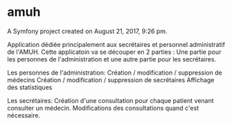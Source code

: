amuh
====

A Symfony project created on August 21, 2017, 9:26 pm.

Application dédiée principalement aux secrétaires et personnel administratif de l'AMUH. 
Cette applicatoin va se découper en 2 parties : Une partie pour les personnes de l'administration et une autre partie pour les secrétaires.

Les personnes de l'administration:
Création / modification / suppression de médecins
Création / modification / suppression de secrétaires
Affichage des statistiques

Les secrétaires:
Création d'une consultation pour chaque patient venant consulter un médecin.
Modifications des consultations quand c'est nécessaire.